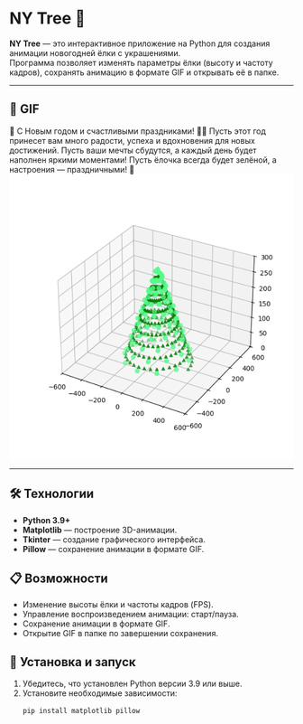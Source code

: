# NY Tree 🎄

**NY Tree** — это интерактивное приложение на Python для создания анимации новогодней ёлки с украшениями.  
Программа позволяет изменять параметры ёлки (высоту и частоту кадров), сохранять анимацию в формате GIF и открывать её в папке.

---

## 🎉 GIF
🎅 С Новым годом и счастливыми праздниками! 🎁✨
Пусть этот год принесет вам много радости, успеха и вдохновения для новых достижений. Пусть ваши мечты сбудутся, а каждый день будет наполнен яркими моментами!
Пусть ёлочка всегда будет зелёной, а настроения — праздничными! 🎄
![Ёлочка](https://github.com/ZoRRoVeRViL/NY-Tree/blob/master/%D0%81%D0%BB%D0%BE%D1%87%D0%BA%D0%B0.gif)

---

## 🛠 Технологии
- **Python 3.9+**
- **Matplotlib** — построение 3D-анимации.
- **Tkinter** — создание графического интерфейса.
- **Pillow** — сохранение анимации в формате GIF.

## 📋 Возможности
- Изменение высоты ёлки и частоты кадров (FPS).
- Управление воспроизведением анимации: старт/пауза.
- Сохранение анимации в формате GIF.
- Открытие GIF в папке по завершении сохранения.

## 🚀 Установка и запуск
1. Убедитесь, что установлен Python версии 3.9 или выше.
2. Установите необходимые зависимости:
   ```bash
   pip install matplotlib pillow

